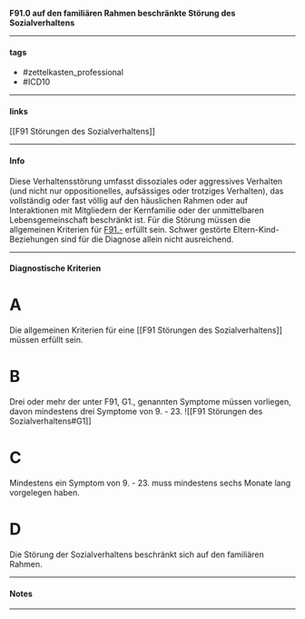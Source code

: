 __F91.0 auf den familiären Rahmen beschränkte Störung des Sozialverhaltens__

___________________________________________
#### tags

- #zettelkasten_professional
- #ICD10 
___________________________________________
#### links

[[F91 Störungen des Sozialverhaltens]]

___________________________________________
#### Info
Diese Verhaltensstörung umfasst dissoziales oder aggressives Verhalten (und nicht nur oppositionelles, aufsässiges oder trotziges Verhalten), das vollständig oder fast völlig auf den häuslichen Rahmen oder auf Interaktionen mit Mitgliedern der Kernfamilie oder der unmittelbaren Lebensgemeinschaft beschränkt ist. Für die Störung müssen die allgemeinen Kriterien für [F91.-](https://www.icd-code.de/icd/code/F91.-.html "Störungen des Sozialverhaltens") erfüllt sein. Schwer gestörte Eltern-Kind-Beziehungen sind für die Diagnose allein nicht ausreichend.
___________________________________________
#### Diagnostische Kriterien

# A
Die allgemeinen Kriterien für eine [[F91 Störungen des Sozialverhaltens]] müssen erfüllt sein.

# B
Drei oder mehr der unter F91, G1., genannten Symptome müssen vorliegen, davon mindestens drei Symptome von 9. - 23. 
![[F91 Störungen des Sozialverhaltens#G1]]

# C
Mindestens ein Symptom von 9. - 23. muss mindestens sechs Monate lang vorgelegen haben.

# D
Die Störung der Sozialverhaltens beschränkt sich auf den familiären Rahmen.
___________________________________________
#### Notes

___________________________________________

